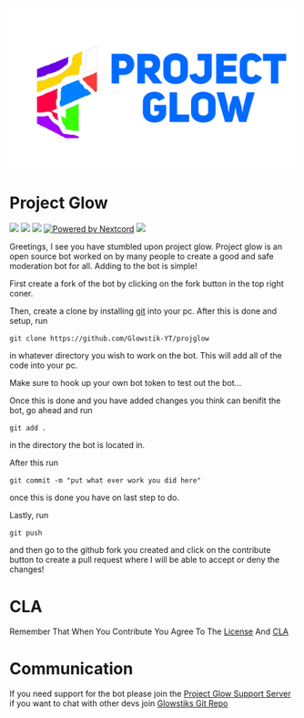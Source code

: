![](assets/projglowbanner.png)

# Project Glow


![](https://discord.com/api/guilds/794739329956053063/embed.png)
![](https://img.shields.io/github/commit-activity/w/glowstik-yt/projglow?style=plastic&logo=github)
![](https://img.shields.io/github/last-commit/glowstik-yt/projglow?style=plastic&logo=github)
[![Powered by Nextcord](https://custom-icon-badges.herokuapp.com/badge/-Powered%20by%20Nextcord-0d1620?logo=nextcord)](https://github.com/nextcord/nextcord "Powered by Nextcord Python API Wrapper")
![](https://img.shields.io/bitbucket/issues/Glowstik-YT/projglow?style=plastic?&logo=github)

Greetings, I see you have stumbled upon project glow. Project glow is an open source bot worked on by many people to create a 
good and safe moderation bot for all. Adding to the bot is simple!

First create a fork of the bot by clicking on the fork button in the top right coner.

Then, create a clone by installing [git](https://git-scm.com/) into your pc. After this is done and setup, run 
```
git clone https://github.com/Glowstik-YT/projglow
```
in whatever directory you wish to work on the bot. This will add all of the code into your pc.

Make sure to hook up your own bot token to test out the bot...

Once this is done and you have added changes you think can benifit the bot, go ahead and run
```
git add .
```
in the directory the bot is located in.

After this run
```
git commit -m "put what ever work you did here"
```
once this is done you have on last step to do.

Lastly, run 
```
git push
```
and then go to the github fork you created and click on the contribute button to create a pull request where I will be able to accept or deny the changes!
# CLA
Remember That When You Contribute You Agree To The [License](/LICENSE) And [CLA](/CLA.md)

# Communication

If you need support for the bot please join the [Project Glow Support Server](https://discord.gg/bpvrRDWEQV) if you want to chat with other devs join [Glowstiks Git Repo](https://discord.gg/hJDsAVkkuU)
